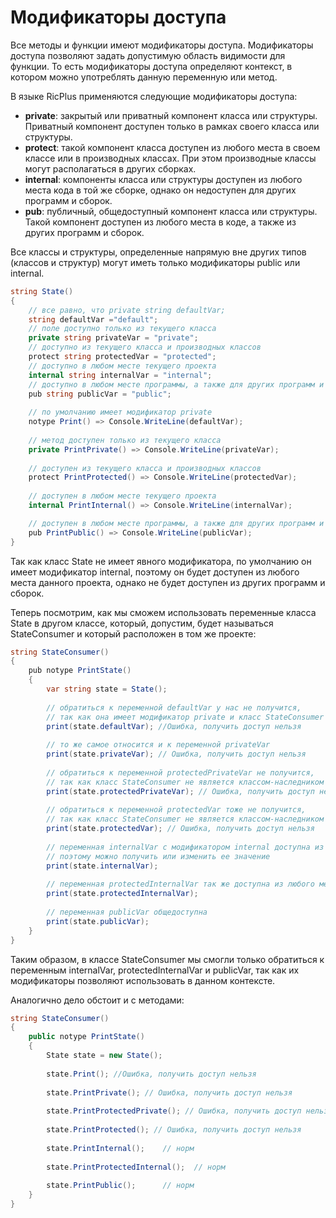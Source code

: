 # Модификаторы доступа
Все методы и функции имеют модификаторы доступа.
Модификаторы доступа позволяют задать допустимую область видимости для функции.
То есть модификаторы доступа определяют контекст, в котором можно употреблять данную переменную или метод.

В языке RicPlus применяются следующие модификаторы доступа:

- **private**: закрытый или приватный компонент класса или структуры.
Приватный компонент доступен только в рамках своего класса или структуры.
- **protect**: такой компонент класса доступен из любого места в своем классе или в производных классах.
При этом производные классы могут располагаться в других сборках.
- **internal**: компоненты класса или структуры доступен из любого места кода в той же сборке, однако он недоступен для других программ и сборок.
- **pub**: публичный, общедоступный компонент класса или структуры. Такой компонент доступен из любого места в коде, а также из других программ и сборок.

Все классы и структуры, определенные напрямую вне других типов (классов и структур) могут иметь только модификаторы public или internal.
```C#
string State()
{
    // все равно, что private string defaultVar;
    string defaultVar ="default";
    // поле доступно только из текущего класса
    private string privateVar = "private";
    // доступно из текущего класса и производных классов
    protect string protectedVar = "protected";
    // доступно в любом месте текущего проекта
    internal string internalVar = "internal";
    // доступно в любом месте программы, а также для других программ и сборок
    pub string publicVar = "public";
 
    // по умолчанию имеет модификатор private
    notype Print() => Console.WriteLine(defaultVar);
 
    // метод доступен только из текущего класса
    private PrintPrivate() => Console.WriteLine(privateVar);
 
    // доступен из текущего класса и производных классов
    protect PrintProtected() => Console.WriteLine(protectedVar);
 
    // доступен в любом месте текущего проекта
    internal PrintInternal() => Console.WriteLine(internalVar);

    // доступен в любом месте программы, а также для других программ и сборок
    pub PrintPublic() => Console.WriteLine(publicVar);
}
```
Так как класс State не имеет явного модификатора, по умолчанию он имеет модификатор internal, поэтому он будет доступен из любого места данного проекта, однако не будет доступен из других программ и сборок.

Теперь посмотрим, как мы сможем использовать переменные класса State в другом классе, который, допустим, будет называться StateConsumer и который расположен в том же проекте:
```C#
string StateConsumer()
{
    pub notype PrintState()
    {
        var string state = State();
 
        // обратиться к переменной defaultVar у нас не получится,
        // так как она имеет модификатор private и класс StateConsumer ее не видит
        print(state.defaultVar); //Ошибка, получить доступ нельзя
 
        // то же самое относится и к переменной privateVar
        print(state.privateVar); // Ошибка, получить доступ нельзя
 
        // обратиться к переменной protectedPrivateVar не получится,
        // так как класс StateConsumer не является классом-наследником класса State
        print(state.protectedPrivateVar); // Ошибка, получить доступ нельзя
 
        // обратиться к переменной protectedVar тоже не получится,
        // так как класс StateConsumer не является классом-наследником класса State
        print(state.protectedVar); // Ошибка, получить доступ нельзя
 
        // переменная internalVar с модификатором internal доступна из любого места текущего проекта
        // поэтому можно получить или изменить ее значение
        print(state.internalVar);
 
        // переменная protectedInternalVar так же доступна из любого места текущего проекта
        print(state.protectedInternalVar);
 
        // переменная publicVar общедоступна
        print(state.publicVar);
    }
}
```
Таким образом, в классе StateConsumer мы смогли только обратиться к переменным internalVar, protectedInternalVar и publicVar, так как их модификаторы позволяют использовать в данном контексте.

Аналогично дело обстоит и с методами:
```C#
string StateConsumer()
{
    public notype PrintState()
    {
        State state = new State();
 
        state.Print(); //Ошибка, получить доступ нельзя
 
        state.PrintPrivate(); // Ошибка, получить доступ нельзя
 
        state.PrintProtectedPrivate(); // Ошибка, получить доступ нельзя
 
        state.PrintProtected(); // Ошибка, получить доступ нельзя
 
        state.PrintInternal();    // норм
 
        state.PrintProtectedInternal();  // норм
 
        state.PrintPublic();      // норм
    }
}
```
